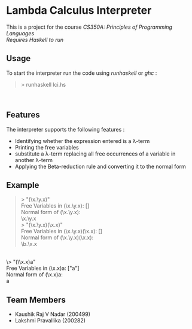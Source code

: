# Lambda Calculus Interpreter

This is a project for the course *CS350A: Principles of Programming Languages*<br>
*Requires Haskell to run*
<br>

## Usage
To start the interpreter run the code using *runhaskell* or *ghc* :
> \> runhaskell lci.hs 
<br>

## Features

The interpreter supports the following features :
+ Identifying whether the expression entered is a λ-term
+ Printing the free variables
+ substitute a λ-term replacing all free occurrences of a variable
in another λ-term
+ Applying the Beta-reduction rule and converting it to the normal form

## Example <br>
> \> "(\\x.\\y.x)" <br>
Free Variables in (\x.\y.x): []<br>
Normal form of (\x.\y.x): <br>
\x.\y.x <br>
\> "(\\x.\\y.x)(\\x.x)" <br>
Free Variables in (\x.\y.x)(\x.x): []<br>
Normal form of (\x.\y.x)(\x.x): <br>
\b.\x.x
<br>
\> "(\\x.x)a"<br>
Free Variables in (\x.x)a: ["a"] <br>
Normal form of (\x.x)a: <br>
a

## Team Members
+ Kaushik Raj V Nadar (200499)
+ Lakshmi Pravallika (200282)
